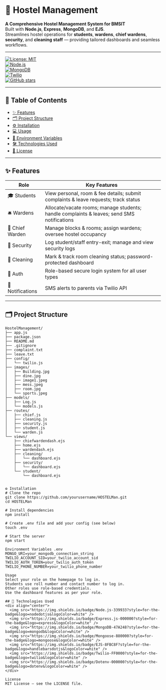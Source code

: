 # 🏨 Hostel Management

**A Comprehensive Hostel Management System for BMSIT**  
Built with **Node.js**, **Express**, **MongoDB**, and **EJS**.  
Streamlines hostel operations for **students**, **wardens**, **chief wardens**, **security**, and **cleaning staff** — providing tailored dashboards and seamless workflows.

---

[![License: MIT](https://img.shields.io/badge/License-MIT-green.svg)](LICENSE)  
[![Node.js](https://img.shields.io/badge/Node.js-v18.x-brightgreen)](https://nodejs.org/)  
[![MongoDB](https://img.shields.io/badge/MongoDB-v6.x-green)](https://www.mongodb.com/)  
[![Twilio](https://img.shields.io/badge/Twilio-API-blue)](https://www.twilio.com/)  
[![GitHub stars](https://img.shields.io/github/stars/yourusername/HOSTELMan?style=social)](https://github.com/yourusername/HOSTELMan/stargazers)

---

## 🚀 Table of Contents

- [✨ Features](#-features)  
- [🗂 Project Structure](#-project-structure)  
- [⚙️ Installation](#-installation)  
- [💻 Usage](#-usage)  
- [🔑 Environment Variables](#-environment-variables) 
- [🛠 Technologies Used](#-technologies-used)  
- [📄 License](#-license) 
---

## ✨ Features

| Role          | Key Features                                                                                  |
| ------------- | ---------------------------------------------------------------------------------------------|
| 🎓 Students   | View personal, room & fee details; submit complaints & leave requests; track status          |
| 🛎️ Wardens    | Allocate/vacate rooms; manage students; handle complaints & leaves; send SMS notifications    |
| 🏢 Chief Warden | Manage blocks & rooms; assign wardens; oversee hostel occupancy                              |
| 🚨 Security   | Log student/staff entry-exit; manage and view security logs                                  |
| 🧹 Cleaning   | Mark & track room cleaning status; password-protected dashboard                              |
| 🔐 Auth       | Role-based secure login system for all user types                                            |
| 📲 Notifications | SMS alerts to parents via Twilio API                                                     |

---

## 🗂 Project Structure

```plaintext
HostelManagement/
├── app.js
├── package.json
├── README.md
├── .gitignore
├── complaint.txt
├── leave.txt
├── config/
│   └── twilio.js
├── images/
│   ├── Building.jpg
│   ├── dine.jpg
│   ├── image1.jpeg
│   ├── mess.jpeg
│   ├── room.jpg
│   └── sports.jpeg
├── models/
│   ├── Log.js
│   └── models.js
├── routes/
│   ├── chief.js
│   ├── cleaning.js
│   ├── security.js
│   ├── student.js
│   └── warden.js
└── views/
    ├── chiefwardendash.ejs
    ├── home.ejs
    ├── wardendash.ejs
    ├── cleaning/
    │   └── dashboard.ejs
    ├── security/
    │   └── dashboard.ejs
    └── student/
        └── dashboard.ejs


⚙️ Installation
# Clone the repo
git clone https://github.com/yourusername/HOSTELMan.git
cd HOSTELMan

# Install dependencies
npm install

# Create .env file and add your config (see below)
touch .env

# Start the server
npm start

Environment Variables .env
MONGO_URI=your_mongodb_connection_string
TWILIO_ACCOUNT_SID=your_twilio_account_sid
TWILIO_AUTH_TOKEN=your_twilio_auth_token
TWILIO_PHONE_NUMBER=your_twilio_phone_number

Usage
Select your role on the homepage to log in.
Students use roll number and contact number to log in.
Other roles use role-based credentials.
Use the dashboard features as per your role.

## 🚀 Technologies Used
<div align="center">
  <img src="https://img.shields.io/badge/Node.js-339933?style=for-the-badge&logo=nodedotjs&logoColor=white" />
  <img src="https://img.shields.io/badge/Express.js-000000?style=for-the-badge&logo=express&logoColor=white" />
  <img src="https://img.shields.io/badge/MongoDB-47A248?style=for-the-badge&logo=mongodb&logoColor=white" />
  <img src="https://img.shields.io/badge/Mongoose-880000?style=for-the-badge&logo=mongoose&logoColor=white" />
  <img src="https://img.shields.io/badge/EJS-8FBC8F?style=for-the-badge&logo=handlebarsdotjs&logoColor=white" />
  <img src="https://img.shields.io/badge/Twilio-FF0000?style=for-the-badge&logo=twilio&logoColor=white" />
  <img src="https://img.shields.io/badge/Dotenv-000000?style=for-the-badge&logo=dotenv&logoColor=white" />
</div>

License
MIT License — see the LICENSE file.
